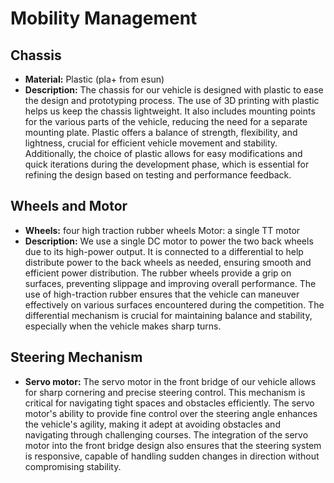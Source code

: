 # Mobility Management
## Chassis
* **Material:** Plastic (pla+ from esun)
* **Description:** The chassis for our vehicle is designed with plastic to ease the design and prototyping process. The use of 3D printing with plastic helps us keep the chassis lightweight. It also includes mounting points for the various parts of the vehicle, reducing the need for a separate mounting plate. Plastic offers a balance of strength, flexibility, and lightness, crucial for efficient vehicle movement and stability. Additionally, the choice of plastic allows for easy modifications and quick iterations during the development phase, which is essential for refining the design based on testing and performance feedback.

## Wheels and Motor
* **Wheels:** four high traction rubber wheels Motor: a single TT motor
* **Description:** We use a single DC motor to power the two back wheels due to its high-power output. It is connected to a differential to help distribute power to the back wheels as needed, ensuring smooth and efficient power distribution. The rubber wheels provide a grip on surfaces, preventing slippage and improving overall performance. The use of high-traction rubber ensures that the vehicle can maneuver effectively on various surfaces encountered during the competition. The differential mechanism is crucial for maintaining balance and stability, especially when the vehicle makes sharp turns.


## Steering Mechanism
* **Servo motor:** The servo motor in the front bridge of our vehicle allows for sharp cornering and precise steering control. This mechanism is critical for navigating tight spaces and obstacles efficiently. The servo motor's ability to provide fine control over the steering angle enhances the vehicle's agility, making it adept at avoiding obstacles and navigating through challenging courses. The integration of the servo motor into the front bridge design also ensures that the steering system is responsive, capable of handling sudden changes in direction without compromising stability.